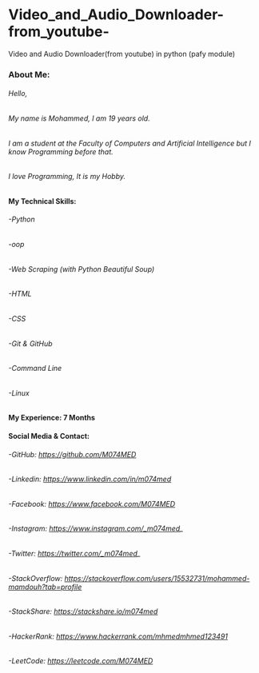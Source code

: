 # Video_and_Audio_Downloader-from_youtube-
Video and Audio Downloader(from youtube) in python (pafy module)


### About Me:
###### Hello,
###### My name is Mohammed, I am 19 years old.
###### I am a student at the Faculty of Computers and Artificial Intelligence but I know Programming before that.
###### I love Programming, It is my Hobby.

#### My Technical Skills:
######  -Python
######  -oop
######  -Web Scraping (with Python Beautiful Soup)
######  -HTML
######  -CSS
######  -Git & GitHub
######  -Command Line
######  -Linux

#### My Experience: 7 Months


#### Social Media & Contact:
######  -GitHub: https://github.com/M074MED
######  -Linkedin: https://www.linkedin.com/in/m074med
######  -Facebook: https://www.facebook.com/M074MED
######  -Instagram: https://www.instagram.com/_m074med_
######  -Twitter: https://twitter.com/_m074med_
######  -StackOverflow: https://stackoverflow.com/users/15532731/mohammed-mamdouh?tab=profile
######  -StackShare: https://stackshare.io/m074med
######  -HackerRank: https://www.hackerrank.com/mhmedmhmed123491
######  -LeetCode: https://leetcode.com/M074MED

